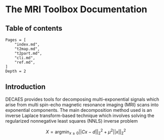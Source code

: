 # The MRI Toolbox Documentation

## Table of contents

```@contents
Pages = [
    "index.md",
    "t2map.md",
    "t2part.md",
    "cli.md",
    "ref.md",
]
Depth = 2
```

## Introduction

DECAES provides tools for decomposing multi-exponential signals which arise from multi spin-echo magnetic resonance imaging (MRI) scans into exponential components.
The main decomposition method used is an inverse Laplace transform-based technique which involves solving the regularized nonnegative least squares (NNLS) inverse problem

```math
X = \mathrm{argmin}_{x \ge 0} ||Cx - d||_2^2 + \mu^2 ||x||_2^2
```
